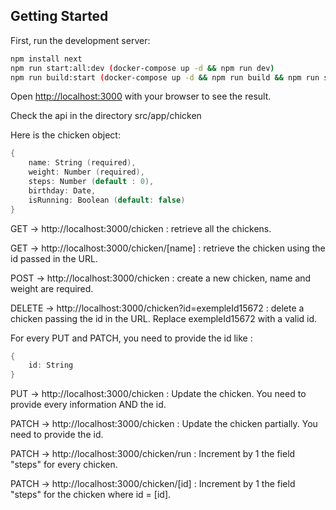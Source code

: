 ## Getting Started

First, run the development server:

```bash
npm install next
npm run start:all:dev (docker-compose up -d && npm run dev)
npm run build:start (docker-compose up -d && npm run build && npm run start)
```

Open [http://localhost:3000](http://localhost:3000) with your browser to see the result.

Check the api in the directory src/app/chicken

Here is the chicken object:
```c
{
    name: String (required),
    weight: Number (required),
    steps: Number (default : 0),
    birthday: Date,
    isRunning: Boolean (default: false)
}
```

GET -> http://localhost:3000/chicken : retrieve all the chickens.

GET -> http://localhost:3000/chicken/[name] : retrieve the chicken using the id passed in the URL. 

POST -> http://localhost:3000/chicken : create a new chicken, name and weight are required.

DELETE -> http://localhost:3000/chicken?id=exempleId15672 : delete a chicken passing the id in the URL. Replace exempleId15672 with a valid id.

For every PUT and PATCH, you need to provide the id like :
```c
{
    id: String
}
```

PUT -> http://localhost:3000/chicken : Update the chicken. You need to provide every information AND the id.

PATCH -> http://localhost:3000/chicken : Update the chicken partially. You need to provide the id.

PATCH -> http://localhost:3000/chicken/run : Increment by 1 the field "steps" for every chicken.

PATCH -> http://localhost:3000/chicken/[id] : Increment by 1 the field "steps" for the chicken where id = [id].

